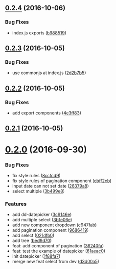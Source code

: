 <a name="0.2.4"></a>
## [0.2.4](http://test.eluying.com:91/frontend/dd-vue-component/compare/v0.2.3...v0.2.4) (2016-10-06)


### Bug Fixes

* index.js exports ([b988519](http://test.eluying.com:91/frontend/dd-vue-component/commits/b988519))



<a name="0.2.3"></a>
## [0.2.3](http://test.eluying.com:91/frontend/dd-vue-component/compare/v0.2.2...v0.2.3) (2016-10-05)


### Bug Fixes

* use commonjs at index.js ([2d2b7b5](http://test.eluying.com:91/frontend/dd-vue-component/commits/2d2b7b5))



<a name="0.2.2"></a>
## [0.2.2](http://test.eluying.com:91/frontend/dd-vue-component/compare/v0.2.1...v0.2.2) (2016-10-05)


### Bug Fixes

* add export components ([4e3ff83](http://test.eluying.com:91/frontend/dd-vue-component/commits/4e3ff83))



<a name="0.2.1"></a>
## [0.2.1](http://test.eluying.com:91/frontend/dd-vue-component/compare/v0.2.0...v0.2.1) (2016-10-05)



<a name="0.2.0"></a>
# [0.2.0](http://test.eluying.com:91/frontend/dd-vue-component/compare/1f88fa7...v0.2.0) (2016-09-30)


### Bug Fixes

* fix style rules ([8ccfcd9](http://test.eluying.com:91/frontend/dd-vue-component/commits/8ccfcd9))
* fix style rules of pagination component ([cbff2cb](http://test.eluying.com:91/frontend/dd-vue-component/commits/cbff2cb))
* input date can not set date ([26379a8](http://test.eluying.com:91/frontend/dd-vue-component/commits/26379a8))
* select multiple ([3b499e8](http://test.eluying.com:91/frontend/dd-vue-component/commits/3b499e8))


### Features

* add dd-datepicker ([3c9146e](http://test.eluying.com:91/frontend/dd-vue-component/commits/3c9146e))
* add multiple select ([3b1e06e](http://test.eluying.com:91/frontend/dd-vue-component/commits/3b1e06e))
* add new component dropdown ([c947fab](http://test.eluying.com:91/frontend/dd-vue-component/commits/c947fab))
* add pagination component ([9686419](http://test.eluying.com:91/frontend/dd-vue-component/commits/9686419))
* add select ([021dfb0](http://test.eluying.com:91/frontend/dd-vue-component/commits/021dfb0))
* add tree ([bed9d70](http://test.eluying.com:91/frontend/dd-vue-component/commits/bed9d70))
* feat: add component of pagination ([36240fa](http://test.eluying.com:91/frontend/dd-vue-component/commits/36240fa))
* feat: test the example of datepicker ([61aeac0](http://test.eluying.com:91/frontend/dd-vue-component/commits/61aeac0))
* init datepicker ([1f88fa7](http://test.eluying.com:91/frontend/dd-vue-component/commits/1f88fa7))
* merge new feat select from dev ([d3d00a5](http://test.eluying.com:91/frontend/dd-vue-component/commits/d3d00a5))




